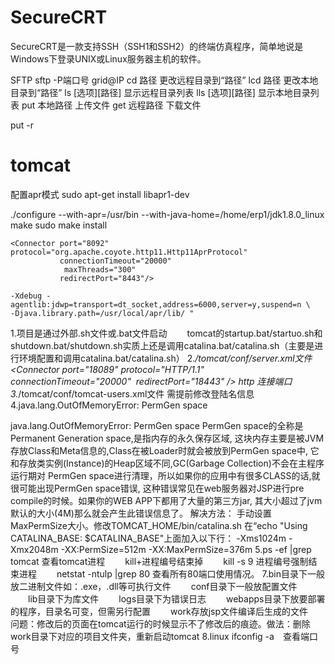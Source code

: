 # SecureCRT
SecureCRT是一款支持SSH（SSH1和SSH2）的终端仿真程序，简单地说是Windows下登录UNIX或Linux服务器主机的软件。

SFTP
sftp -P端口号   grid@IP 
cd 路径                        更改远程目录到“路径” 
lcd 路径                       更改本地目录到“路径” 
ls [选项][路径]               显示远程目录列表 
lls [选项][路径]              显示本地目录列表 
put 本地路径                   上传文件 
get 远程路径                   下载文件 

put -r

# tomcat 
配置apr模式
sudo apt-get install libapr1-dev

./configure --with-apr=/usr/bin --with-java-home=/home/erp1/jdk1.8.0_linux
make
sudo make install

    <Connector port="8092" protocol="org.apache.coyote.http11.Http11AprProtocol"
               connectionTimeout="20000"
                maxThreads="300"
               redirectPort="8443"/>
    
    -Xdebug -agentlib:jdwp=transport=dt_socket,address=6000,server=y,suspend=n \
    -Djava.library.path=/usr/local/apr/lib/ "

1.项目是通过外部.sh文件或.bat文件启动
　　tomcat的startup.bat/startuo.sh和shutdown.bat/shutdown.sh实质上还是调用catalina.bat/catalina.sh（主要是进行环境配置和调用catalina.bat/catalina.sh）
2.*/tomcat/conf/server.xml文件
​	 <Connector port="18089" protocol="HTTP/1.1" 
​               connectionTimeout="20000" 
​               redirectPort="18443" />
http 连接端口
3.*/tomcat/conf/tomcat-users.xml文件
​	需提前修改登陆名信息
​	<tomcat-users>
​		<user username="tomcat" password="tomcat" roles="manager-gui"/>
​	</tomcat-users>
4.java.lang.OutOfMemoryError: PermGen space

java.lang.OutOfMemoryError: PermGen space PermGen space的全称是Permanent Generation space,是指内存的永久保存区域, 这块内存主要是被JVM存放Class和Meta信息的,Class在被Loader时就会被放到PermGen space中, 它和存放类实例(Instance)的Heap区域不同,GC(Garbage Collection)不会在主程序运行期对 PermGen space进行清理，所以如果你的应用中有很多CLASS的话,就很可能出现PermGen space错误, 这种错误常见在web服务器对JSP进行pre compile的时候。如果你的WEB APP下都用了大量的第三方jar, 其大小超过了jvm默认的大小(4M)那么就会产生此错误信息了。
 解决方法： 手动设置MaxPermSize大小。修改TOMCAT_HOME/bin/catalina.sh 在“echo "Using CATALINA_BASE: $CATALINA_BASE"上面加入以下行： -Xms1024m  -Xmx2048m -XX:PermSize=512m -XX:MaxPermSize=376m
5.ps -ef |grep tomcat	查看tomcat进程
　　kill+进程编号结束掉
　　kill -s 9 进程编号强制结束进程
　　netstat -ntulp |grep 80   查看所有80端口使用情况。
7.bin目录下一般放二进制文件如：.exe，.dll等可执行文件
　　conf目录下一般放配置文件
　　lib目录下为库文件
　　logs目录下为错误日志
　　webapps目录下放要部署的程序，目录名可变，但需另行配置
　　work存放jsp文件编译后生成的文件　　问题：修改后的页面在tomcat运行的时候显示不了修改后的痕迹。做法：删除work目录下对应的项目文件夹，重新启动tomcat
8.linux ifconfig -a　查看端口号